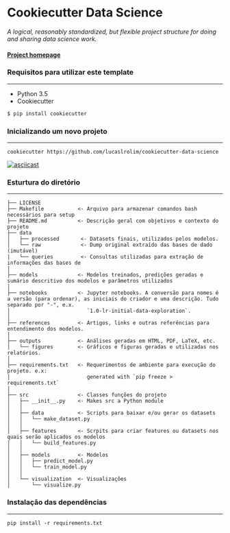 # Cookiecutter Data Science

_A logical, reasonably standardized, but flexible project structure for doing and sharing data science work._


#### [Project homepage](http://drivendata.github.io/cookiecutter-data-science/)


### Requisitos para utilizar este template
-----------
 - Python 3.5
 - Cookiecutter
``` bash
$ pip install cookiecutter
```

### Inicializando um novo projeto
------------

    cookiecutter https://github.com/lucaslrolim/cookiecutter-data-science


[![asciicast](https://asciinema.org/a/244658.svg)](https://asciinema.org/a/244658)

### Esturtura do diretório
------------

```
├── LICENSE
├── Makefile           <- Arquivo para armazenar comandos bash necessários para setup
├── README.md          <- Descrição geral com objetivos e contexto do projeto
├── data
│   ├── processed       <- Datasets finais, utilizados pelos modelos.
│   └── raw             <- Dump original extraído das bases de dado (imutável)
|   └── queries         <- Consultas utilizadas para extração de informações das bases de
│
├── models             <- Modelos treinados, predições geradas e sumário descritivo dos modelos e parâmetros utilizados
│
├── notebooks          <- Jupyter notebooks. A conversão para nomes é a versão (para ordenar), as iniciais do criador e uma descrição. Tudo separado por "-", e.x.
│                         `1.0-lr-initial-data-exploration`.
│
├── references         <- Artigos, links e outras referências para entendimento dos modelos.
│
├── outputs            <- Análises geradas em HTML, PDF, LaTeX, etc.
│   └── figures        <- Gráficos e figuras geradas e utilizadas nos relatórios.
│
├── requirements.txt   <- Requerimentos de ambiente para execução do projeto. e.x:
│                         generated with `pip freeze > requirements.txt`
│
├── src                <- Classes funções do projeto
│   ├── __init__.py    <- Makes src a Python module
│   │
│   ├── data           <- Scripts para baixar e/ou gerar os datasets
│   │   └── make_dataset.py
│   │
│   ├── features       <- Scrpits para criar features ou datasets nos quais serão aplicados os modelos
│   │   └── build_features.py
│   │
│   ├── models         <- Modelos
│   │   ├── predict_model.py
│   │   └── train_model.py
│   │
│   └── visualization  <- Visualizações
│       └── visualize.py
```


### Instalação das dependências
------------

    pip install -r requirements.txt

